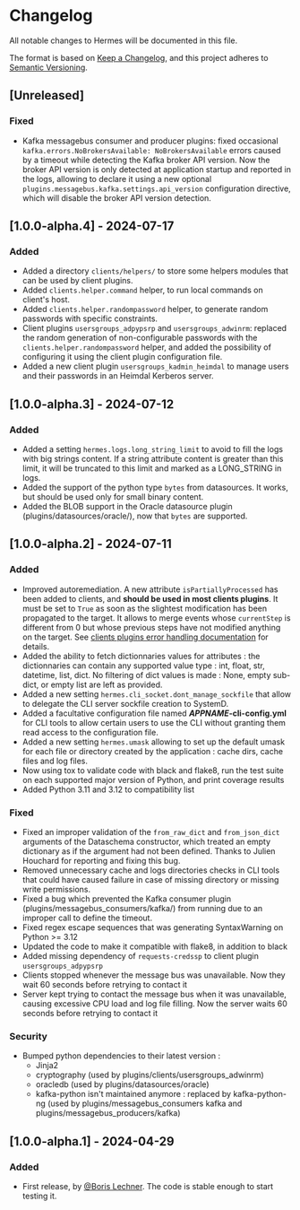 # Changelog

All notable changes to Hermes will be documented in this file.

The format is based on [Keep a Changelog](https://keepachangelog.com/en/1.0.0/),
and this project adheres to [Semantic Versioning](https://semver.org/spec/v2.0.0.html).

## [Unreleased]

### Fixed

- Kafka messagebus consumer and producer plugins: fixed occasional `kafka.errors.NoBrokersAvailable: NoBrokersAvailable` errors caused by a timeout while detecting the Kafka broker API version. Now the broker API version is only detected at application startup and reported in the logs, allowing to declare it using a new optional `plugins.messagebus.kafka.settings.api_version` configuration directive, which will disable the broker API version detection.

## [1.0.0-alpha.4] - 2024-07-17

### Added

- Added a directory `clients/helpers/` to store some helpers modules that can be used by client plugins.
- Added `clients.helper.command` helper, to run local commands on client's host.
- Added `clients.helper.randompassword` helper, to generate random passwords with specific constraints.
- Client plugins `usersgroups_adpypsrp` and `usersgroups_adwinrm`: replaced the random generation of non-configurable passwords with the `clients.helper.randompassword` helper, and added the possibility of configuring it using the client plugin configuration file.
- Added a new client plugin `usersgroups_kadmin_heimdal` to manage users and their passwords in an Heimdal Kerberos server.

## [1.0.0-alpha.3] - 2024-07-12

### Added

- Added a setting `hermes.logs.long_string_limit` to avoid to fill the logs with big strings content. If a string attribute content is greater than this limit, it will be truncated to this limit and marked as a LONG_STRING in logs.
- Added the support of the python type `bytes` from datasources. It works, but should be used only for small binary content.
- Added the BLOB support in the Oracle datasource plugin (plugins/datasources/oracle/), now that `bytes` are supported.

## [1.0.0-alpha.2] - 2024-07-11

### Added

- Improved autoremediation. A new attribute `isPartiallyProcessed` has been added to clients, and **should be used in most clients plugins**. It must be set to `True` as soon as the slightest modification has been propagated to the target. It allows to merge events whose `currentStep` is different from 0 but whose previous steps have not modified anything on the target. See [clients plugins error handling documentation](https://hermes.insa-strasbourg.fr/en/development/plugins/clients/#error-handling) for details.
- Added the ability to fetch dictionnaries values for attributes : the dictionnaries can contain any supported value type : int, float, str, datetime, list, dict. No filtering of dict values is made : None, empty sub-dict, or empty list are left as provided.
- Added a new setting `hermes.cli_socket.dont_manage_sockfile` that allow to delegate the CLI server sockfile creation to SystemD.
- Added a facultative configuration file named ***APPNAME*-cli-config.yml** for CLI tools to allow certain users to use the CLI without granting them read access to the configuration file.
- Added a new setting `hermes.umask` allowing to set up the default umask for each file or directory created by the application : cache dirs, cache files and log files.
- Now using tox to validate code with black and flake8, run the test suite on each supported major version of Python, and print coverage results
- Added Python 3.11 and 3.12 to compatibility list

### Fixed

- Fixed an improper validation of the `from_raw_dict` and `from_json_dict` arguments of the Dataschema constructor, which treated an empty dictionary as if the argument had not been defined. Thanks to Julien Houchard for reporting and fixing this bug.
- Removed unnecessary cache and logs directories checks in CLI tools that could have caused failure in case of missing directory or missing write permissions.
- Fixed a bug which prevented the Kafka consumer plugin (plugins/messagebus_consumers/kafka/) from running due to an improper call to define the timeout.
- Fixed regex escape sequences that was generating SyntaxWarning on Python >= 3.12
- Updated the code to make it compatible with flake8, in addition to black
- Added missing dependency of `requests-credssp` to client plugin `usersgroups_adpypsrp`
- Clients stopped whenever the message bus was unavailable. Now they wait 60 seconds before retrying to contact it
- Server kept trying to contact the message bus when it was unavailable, causing excessive CPU load and log file filling. Now the server waits 60 seconds before retrying to contact it

### Security

- Bumped python dependencies to their latest version :
  - Jinja2
  - cryptography (used by plugins/clients/usersgroups_adwinrm)
  - oracledb (used by plugins/datasources/oracle)
  - kafka-python isn't maintained anymore : replaced by kafka-python-ng (used by plugins/messagebus_consumers kafka and plugins/messagebus_producers/kafka)

## [1.0.0-alpha.1] - 2024-04-29

### Added

- First release, by [@Boris Lechner](https://github.com/orgs/DSIN-INSA-Strasbourg/people/Boris-INSA). The code is stable enough to start testing it.
